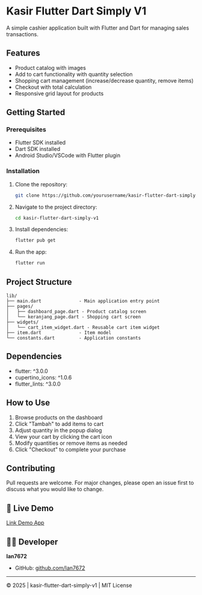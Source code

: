 # Kasir Flutter Dart Simply V1

A simple cashier application built with Flutter and Dart for managing sales transactions.

## Features

- Product catalog with images
- Add to cart functionality with quantity selection
- Shopping cart management (increase/decrease quantity, remove items)
- Checkout with total calculation
- Responsive grid layout for products

## Getting Started

### Prerequisites

- Flutter SDK installed
- Dart SDK installed
- Android Studio/VSCode with Flutter plugin

### Installation

1. Clone the repository:
   ```bash
   git clone https://github.com/yourusername/kasir-flutter-dart-simply-v1.git
   ```

2. Navigate to the project directory:
   ```bash
   cd kasir-flutter-dart-simply-v1
   ```

3. Install dependencies:
   ```bash
   flutter pub get
   ```

4. Run the app:
   ```bash
   flutter run
   ```

## Project Structure

```
lib/
├── main.dart              - Main application entry point
├── pages/
│   ├── dashboard_page.dart - Product catalog screen
│   └── keranjang_page.dart - Shopping cart screen
├── widgets/
│   └── cart_item_widget.dart - Reusable cart item widget
├── item.dart              - Item model
└── constants.dart         - Application constants
```

## Dependencies

- flutter: ^3.0.0
- cupertino_icons: ^1.0.6
- flutter_lints: ^3.0.0

## How to Use

1. Browse products on the dashboard
2. Click "Tambah" to add items to cart
3. Adjust quantity in the popup dialog
4. View your cart by clicking the cart icon
5. Modify quantities or remove items as needed
6. Click "Checkout" to complete your purchase

## Contributing

Pull requests are welcome. For major changes, please open an issue first to discuss what you would like to change.

## 📲 Live Demo  
[Link Demo App]()

## 👨‍💻 Developer  
**Ian7672**  
- GitHub: [github.com/Ian7672](https://github.com/Ian7672)  

---  
© 2025 | kasir-flutter-dart-simply-v1 | MIT License  
